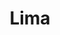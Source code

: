 ---
title: Lima
date: 
draft: false

# descripcion
description : Aros pasantes en plata, marquesita y cristal con cierre sistema clip.

materials: Plata 925

color: 

dimensions: Largo 2,20 x 2,00 cm

code: 01-02-1067

type: "Aros"

categories: []

price: $9.000,00

price_eftvo: $7.650,00

# Images
# first image will be shown in the product page
images:
  # - image: "images/path_to_image"
  # La ubicacion de las imagenes es imagenes/Aros/Aros.Marquesita/01-02-1067-lima
  - image: "./images/aros/marquesita/01-02-1067-lima_a.jpg"
  - image: "./images/aros/marquesita/01-02-1067-lima_b.jpg"
---